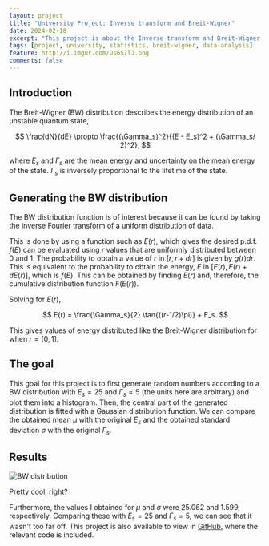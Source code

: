 ```yaml
---
layout: project
title: "University Project: Inverse transform and Breit-Wigner"
date: 2024-02-18
excerpt: "This project is about the Inverse transform and Breit-Wigner distribution. It was completed during a Statistical Methods course."
tags: [project, university, statistics, breit-wigner, data-analysis]
feature: http://i.imgur.com/Ds6S7lJ.png
comments: false
---
```


## Introduction

The Breit-Wigner (BW) distribution describes the energy distribution of an unstable quantum state, 

$$
\frac{dN}{dE} \propto \frac{(\Gamma_s)^2}{(E - E_s)^2 + (\Gamma_s/ 2)^2},
$$

where $E_s$ and $\Gamma_s$ are the mean energy and uncertainty on the mean energy of the state. $\Gamma_s$ is inversely proportional to the lifetime of the state.

## Generating the BW distribution

The BW distribution function is of interest because it can be found by taking the inverse Fourier transform of a uniform distribution of data. 

This is done by using a function such as $E(r)$, which gives the desired p.d.f. $f(E)$ can be evaluated using $r$ values that are uniformly distributed between $0$ and $1$. The probability to obtain a value of $r$ in $[r, r + dr]$ is given by $g(r)dr$. This is equivalent to the probability to obtain the energy, $E$ in $[E(r), E(r) + dE(r)]$, which is $f(E)$. This can be obtained by finding $E(r)$ and, therefore, the cumulative distribution function $F(E(r))$. 

Solving for $E(r)$,

$$
E(r) = \frac{\Gamma_s}{2} \tan{((r-1/2)\pi)} + E_s.
$$


This gives values of energy distributed like the Breit-Wigner distribution for when $r=[0,1]$.

## The goal

This goal for this project is to first generate random numbers according to a BW distribution with $E_s = 25$ and $\Gamma_s=5$ (the units here are arbitrary) and plot them into a histogram. Then, the central part of the generated distribution is fitted with a Gaussian distribution function. We can compare the obtained mean $\mu$ with the original $E_s$ and the obtained standard deviation $\sigma$ with the original $\Gamma_s$.

## Results

![BW distribution](https://raw.githubusercontent.com/binarykisu/university_assignments/main/statistical_methods_projects/breit-wigner_distribution/bw_dist.png)

Pretty cool, right?

Furthermore, the values I obtained for $\mu$ and $\sigma$ were $25.062$ and $1.599$, respectively. Comparing these with $E_s = 25$ and $\Gamma_s=5$, we can see that it wasn't too far off. This project is also available to view in [GitHub](https://github.com/binarykisu/university_projects/tree/main/statistical_methods_projects/breit-wigner_distribution), where the relevant code is included.

